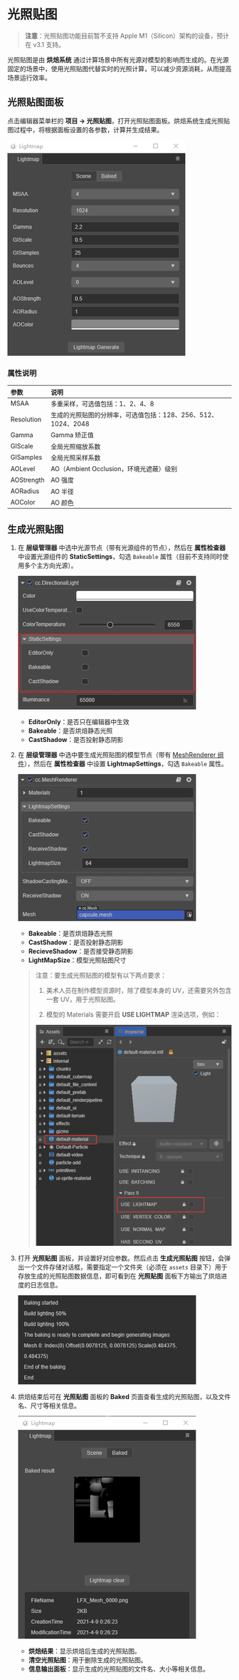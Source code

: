 # 光照贴图

> **注意**：光照贴图功能目前暂不支持 Apple M1（Silicon）架构的设备，预计在 v3.1 支持。

光照贴图是由 **烘焙系统** 通过计算场景中所有光源对模型的影响而生成的。在光源固定的场景中，使用光照贴图代替实时的光照计算，可以减少资源消耗，从而提高场景运行效率。

## 光照贴图面板

点击编辑器菜单栏的 **项目 -> 光照贴图**，打开光照贴图面板。烘焙系统生成光照贴图过程中，将根据面板设置的各参数，计算并生成结果。

![bake result](./img/lightmap_param.png)

### 属性说明

| 参数 | 说明 |
| :--- | :--- |
| MSAA | 多重采样，可选值包括：1、2、4、8 |
| Resolution | 生成的光照贴图的分辨率，可选值包括：128、256、512、1024、2048 |
| Gamma | Gamma 矫正值 |
| GIScale | 全局光照缩放系数 |
| GISamples | 全局光照采样系数 |
| AOLevel | AO（Ambient Occlusion，环境光遮蔽）级别 |
| AOStrength | AO 强度 |
| AORadius | AO 半径 |
| AOColor | AO 颜色 |

## 生成光照贴图

1. 在 **层级管理器** 中选中光源节点（带有光源组件的节点），然后在 **属性检查器** 中设置光源组件的 **StaticSettings**，勾选 `Bakeable` 属性（目前不支持同时使用多个主方向光源）。

    ![enable lightbake](./img/lightmap_bakeable.png)

	- **EditorOnly**：是否只在编辑器中生效
	- **Bakeable**：是否烘焙静态光照
	- **CastShadow**：是否投射静态阴影

2. 在 **层级管理器** 中选中要生成光照贴图的模型节点（带有 [MeshRenderer 组件](./../../../engine/renderable/model-component.md)），然后在 **属性检查器** 中设置 **LightmapSettings**，勾选 `Bakeable` 属性。
	
	![model lighting map settings](./img/lightmap_model_settings.png)
	
	- **Bakeable**：是否烘焙静态光照
	- **CastShadow**：是否投射静态阴影
	- **RecieveShadow**：是否接受静态阴影
	- **LightMapSize**：模型光照贴图尺寸


    > 注意：要生成光照贴图的模型有以下两点要求：
    > 
    > 1. 美术人员在制作模型资源时，除了模型本身的 UV，还需要另外包含一套 UV，用于光照贴图。
    > 
    > 2. 模型的 Materials 需要开启 **USE LIGHTMAP** 渲染选项，例如：
    > 
    > ![materials use lightmap](./img/lightmap_materials_use.png)

3. 打开 **光照贴图** 面板，并设置好对应参数。然后点击 **生成光照贴图** 按钮，会弹出一个文件存储对话框，需要指定一个文件夹（必须在 `assets` 目录下）用于存放生成的光照贴图数据信息，即可看到在 **光照贴图** 面板下方输出了烘焙进度的日志信息。

	![](./img/lightmap_generate_log.png)

4. 烘焙结束后可在 **光照贴图** 面板的 **Baked** 页面查看生成的光照贴图，以及文件名、尺寸等相关信息。

    ![bake result](./img/lightmap_result.png)

	- **烘焙结果**：显示烘焙后生成的光照贴图。
	- **清空光照贴图**：用于删除生成的光照贴图。
	- **信息输出面板**：显示生成的光照贴图的文件名、大小等相关信息。
